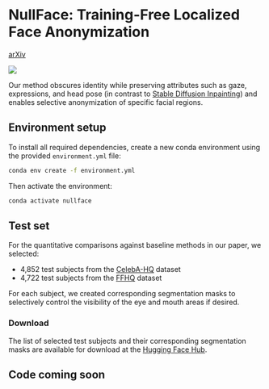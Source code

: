# NullFace: Training-Free Localized Face Anonymization

[arXiv](http://arxiv.org/abs/2503.08478)

![](assets/teaser.svg)

Our method obscures identity while preserving attributes such as gaze, expressions, and head pose (in contrast to [Stable Diffusion Inpainting](https://github.com/CompVis/latent-diffusion)) and enables selective anonymization of specific facial regions.

## Environment setup

To install all required dependencies, create a new conda environment using the provided `environment.yml` file:

```sh
conda env create -f environment.yml
```

Then activate the environment:

```sh
conda activate nullface
```

## Test set

For the quantitative comparisons against baseline methods in our paper, we selected:
- 4,852 test subjects from the [CelebA-HQ](https://github.com/tkarras/progressive_growing_of_gans) dataset
- 4,722 test subjects from the [FFHQ](https://github.com/NVlabs/ffhq-dataset) dataset

For each subject, we created corresponding segmentation masks to selectively control the visibility of the eye and mouth areas if desired.

### Download

The list of selected test subjects and their corresponding segmentation masks are available for download at the [Hugging Face Hub](https://huggingface.co/datasets/hkung/nullface-test-set).

## Code coming soon
